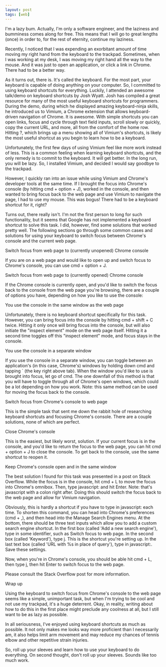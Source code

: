 ```yaml
---
layout: post
tags: [web]
---
```


I'm a lazy bum. Actually, I'm only a software engineer, and the laziness and bumminess comes along for free. This means that I will go to great lengths (once) in order to, for the rest of eternity, continue my laziness.

Recently, I noticed that I was expending an exorbitant amount of time moving my right hand from the keyboard to the trackpad. Sometimes, when I was working at my desk, I was moving my right hand all the way to the mouse. And it was just to open an application, or click a link in Chrome. There had to be a better way.

As it turns out, there is. It's called the keyboard. For the most part, your keyboard is capable of doing anything on your computer. So, I committed to using keyboard shortcuts for everything. Luckily, I attended an awesome talk/demo on keyboard shortcuts by Josh Wyatt. Josh has compiled a great resource for many of the most useful keyboard shortcuts for programmers. During the demo, during which he displayed amazing keyboard-ninja skills, he introduced us to Vimium, a Chrome extension that allows keyboard-driven navigation of Chrome. It is awesome. With simple shortcuts you can open links, focus and cycle through text field inputs, scroll slowly or quickly, copy the current URL, and more, all from the comfort of the home row. Hitting ?, which brings up a menu showing all of Vimium's shortcuts, is likely the most useful shortcut as you begin to learn how to be a keyboard.

Unfortunately, the first few days of using Vimium feel like more work instead of less. This is a common feeling when learning keyboard shortcuts, and the only remedy is to commit to the keyboard. It will get better. In the long run, you will be lazy. So, I installed Vimium, and decided I would say goodbye to the trackpad.

However, I quickly ran into an issue while using Vimium and Chrome's developer tools at the same time. If I brought the focus into Chrome's console (by hitting cmd + option + J), worked in the console, and then wanted to bring focus back to the web page and use Vimium to navigate the page, I had to use my mouse. This was bogus! There had to be a keyboard shortcut for it, right?

Turns out, there really isn't. I'm not the first person to long for such functionality, but it seems that Google has not implemented a keyboard shortcut to solve this task. I did, however, find some solutions that worked pretty well. The following sections go through some common cases and solutions for using your keyboard to switch focus between Chrome's console and the current web page.

Switch focus from web page to (currently unopened) Chrome console

If you are on a web page and would like to open up and switch focus to Chrome's console, you can use cmd + option + J.

Switch focus from web page to (currently opened) Chrome console

If the Chrome console is currently open, and you'd like to switch the focus back to the console from the web page you're browsing, there are a couple of options you have, depending on how you like to use the console:

You use the console in the same window as the web page

Unfortunately, there is no keyboard shortcut specifically for this task. However, you can bring focus into the console by hitting cmd + shift + C twice. Hitting it only once will bring focus into the console, but will also initiate the "inspect element" mode on the web page itself. Hitting it a second time toggles off this "inspect element" mode, and focus stays in the console.

You use the console in a separate window

If you use the console in a separate window, you can toggle between an application's (in this case, Chrome's) windows by holding down cmd and tapping ` (the key right above tab). When the window you'd like to use is brought into focus, let go of cmd. The one downfall of this method is that you will have to toggle through all of Chrome's open windows, which could be a lot depending on how you work. Note: this same method can be used for moving the focus back to the console.

Switch focus from Chrome's console to web page

This is the simple task that sent me down the rabbit hole of researching keyboard shortcuts and focusing Chrome's console. There are a couple solutions, none of which are perfect.

Close Chrome's console

This is the easiest, but likely worst, solution. If your current focus is in the console, and you'd like to return the focus to the web page, you can hit cmd + option + J to close the console. To get back to the console, use the same shortcut to reopen it.

Keep Chrome's console open and in the same window

The best solution I found for this task was presented in a post on Stack Overflow. While the focus is in the console, hit cmd + L to move the focus into Chrome's omnibox. Then, type javascript: and hit Enter. Note: that's javascript with a colon right after. Doing this should switch the focus back to the web page and allow for Vimium navigation.

Obviously, this is hardly a shortcut if you have to type in javascript: each time. To shorten this command, you can head into Chrome's preferences (cmd + ,), and then head into the Manage Search Engines menu. At the bottom, there should be three text inputs which allow you to add a custom search engine shortcut. In the first box (called 'Add a new search engine'), type in some identifier, such as Switch focus to web page. In the second box (called 'Keyword'), type j. This is the shortcut you're setting up. In the last text box (called 'URL with %s in place of query'), type in javascript:. Save these settings.

Now, when you're in Chrome's console, you should be able hit cmd + L, then type j, then hit Enter to switch focus to the web page.

Please consult the Stack Overflow post for more information.

Wrap up

Using the keyboard to switch focus from Chrome's console to the web page seems like a simple, unimportant task, but when I'm trying to be cool and not use my trackpad, it's a huge deterrent. Okay, in reality, writing about how to do this in the first place might preclude any coolness at all, but I still want to be as lazy as possible.

In all seriousness, I've enjoyed using keyboard shortcuts as much as possible. It not only makes me looks way more proficient than I necessarily am, it also helps limit arm movement and may reduce my chances of tennis elbow and other repetitive strain injuries.

So, roll up your sleeves and learn how to use your keyboard to do everything. On second thought, don't roll up your sleeves. Sounds like too much work.
